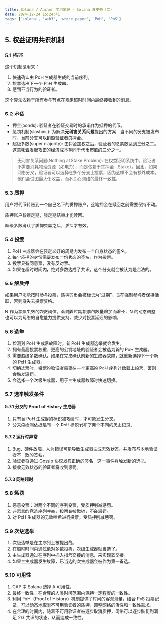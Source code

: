 ```yaml
---
title: Solana / Anchor 学习笔记 - Solana 白皮书（二）
date: 2024-12-24 15:24:41
tags: ['solana', 'web3', 'white paper', 'PoH', 'PoS']
---
```


## 5. 权益证明共识机制

### 5.1 描述

这个机制是用来：

1. 快速确认由 PoH 生成器生成的当前序列。
2. 投票选出下一个 PoH 生成器。
3. 惩罚不当行为的验证者。

这个算法依赖于所有参与节点在规定超时时间内最终接收到的消息。

### 5.2 术语

* 押金(bonds): 验证者在验证交易时的承诺作为抵押的代币。
* 惩罚机制(slashing): 为解决**无利害关系问题**提出的方案，当不同的分支被发布时，当前分支可以销毁验证者的押金。
* 超级多数(super majority): 由押金加权之后，验证者的总票数达到三分之二。这意味着发起攻击的经济成本等同于代币市值的三分之一。

> 无利害关系问题(Nothing at Stake Problem): 在权益证明系统中，验证者不需要消耗物理资源（如电力），而是依赖于其押金（Stake）。因此，如果网络分叉，验证者可以选择在多个分支上投票，因为这样不会有额外成本。他们会试图最大化收益，而不关心网络的最终一致性。

### 5.3 质押

用户将代币转账到一个自己名下的质押账户，这笔押金在赎回之前需要保持不动。

质押账户有锁定期，锁定期结束才能赎回。

超级多数确认了质押交易之后，质押才有效。

### 5.4 投票

1. PoH 生成器会在预定义好的周期内发布一个自身状态的签名。
2. 每个质押的身份需要发布一份状态的签名，作为投票。
3. 投票只有同意票，没有反对票。
4. 如果在超时时间内，绝对多数达成了共识，这个分支就会被认为是合法的。

### 5.5 解质押

如果用户未能按时参与投票，质押的币会被标记为“过期”，旨在强制参与者保持活跃，否则将失去投票资格。

N 作为投票失效的次数阈值，会随着过期投票的数量增加而增长，N 的动态调整也可以为网络的自愈能力提供支持，减少对投票延迟的影响。

### 5.6 选举

1. 检测到 PoH 生成器故障时，新 PoH 生成器选举就会发生。
2. 拥有最高投票权重、更高的公钥地址的验证者会被选为新的 PoH 生成器。
3. 需要超级多数确认，如果在完成确认前新的生成器故障，就重新选择下一个新的 PoH 生成器。
4. 切换选票时，投票的验证者需要在一个更高的 PoH 序列计数器上投票，否则会触发惩罚。
5. 会选择一个次级生成器，用于主生成器故障时快速切换。

### 5.7 选举触发条件

#### 5.7.1 分叉的 Proof of History 生成器

1. 只有当 PoH 生成器的标识被攻破时，才可能发生分叉。
2. 分叉的检测依据是同一个 PoH 标识发布了两个不同的历史记录。

#### 5.7.2 运行时异常

1. Bug、硬件故障、人为错误可能导致生成器生成无效状态，并发布与本地验证者不一致的签名。
2. 验证者将通过 Gossip 协议发布正确的签名，这一事件将触发新的选举。
3. 接收无效状态的验证者将收到惩罚。

#### 5.7.3 网络超时

### 5.8 惩罚

1. 恶意投票：对两个不同的序列投票，受质押削减惩罚。
2. 非恶意的竞选序列冲突，投票会被撤销，不会惩罚。
3. 对 PoH 生成器的无效哈希进行投票，受质押削减惩罚。

### 5.9 次级选举

1. 次级选举是在主序列上被提出的。
2. 在超时时间内通过绝对多数投票，次级生成器就当选了。
3. 主生成器通过在序列中插入指示交接的消息，来实现软交接。
4. 如果主生成器发生故障，已当选的次生成器会被作为第一备选。

### 5.10 可用性

1. CAP 中 Solana 选择 A 可用性。
2. 最终一致性：在合理的人类时间范围内保持一定程度的一致性。
3. 利用 PoH（Proof of History）机制提供了时间的客观测量，结合 PoS 投票记录，可以动态地取消不可用验证者的质押，调整网络的活性和一致性需求。
4. 在合理的时间内，随着不可用验证者被逐步取消质押，网络可以逐步恢复到满足 2/3 共识的状态，从而达成一致性。


